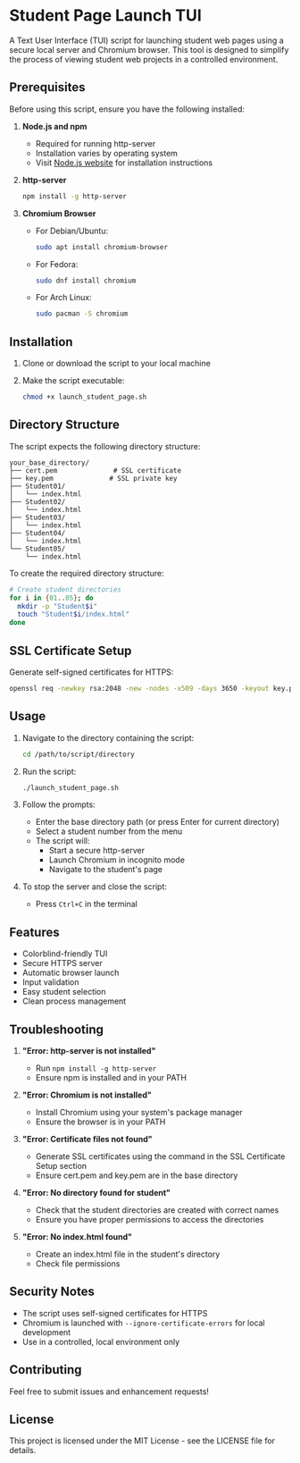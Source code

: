# Student Page Launch TUI

A Text User Interface (TUI) script for launching student web pages using a secure local server and Chromium browser. This tool is designed to simplify the process of viewing student web projects in a controlled environment.

## Prerequisites

Before using this script, ensure you have the following installed:

1. **Node.js and npm**
   - Required for running http-server
   - Installation varies by operating system
   - Visit [Node.js website](https://nodejs.org/) for installation instructions

2. **http-server**
   ```bash
   npm install -g http-server
   ```

3. **Chromium Browser**
   - For Debian/Ubuntu:
     ```bash
     sudo apt install chromium-browser
     ```
   - For Fedora:
     ```bash
     sudo dnf install chromium
     ```
   - For Arch Linux:
     ```bash
     sudo pacman -S chromium
     ```

## Installation

1. Clone or download the script to your local machine

2. Make the script executable:
   ```bash
   chmod +x launch_student_page.sh
   ```

## Directory Structure

The script expects the following directory structure:
```
your_base_directory/
├── cert.pem              # SSL certificate
├── key.pem              # SSL private key
├── Student01/
│   └── index.html
├── Student02/
│   └── index.html
├── Student03/
│   └── index.html
├── Student04/
│   └── index.html
└── Student05/
    └── index.html
```

To create the required directory structure:
```bash
# Create student directories
for i in {01..05}; do
  mkdir -p "Student$i"
  touch "Student$i/index.html"
done
```

## SSL Certificate Setup

Generate self-signed certificates for HTTPS:
```bash
openssl req -newkey rsa:2048 -new -nodes -x509 -days 3650 -keyout key.pem -out cert.pem
```

## Usage

1. Navigate to the directory containing the script:
   ```bash
   cd /path/to/script/directory
   ```

2. Run the script:
   ```bash
   ./launch_student_page.sh
   ```

3. Follow the prompts:
   - Enter the base directory path (or press Enter for current directory)
   - Select a student number from the menu
   - The script will:
     - Start a secure http-server
     - Launch Chromium in incognito mode
     - Navigate to the student's page

4. To stop the server and close the script:
   - Press `Ctrl+C` in the terminal

## Features

- Colorblind-friendly TUI
- Secure HTTPS server
- Automatic browser launch
- Input validation
- Easy student selection
- Clean process management

## Troubleshooting

1. **"Error: http-server is not installed"**
   - Run `npm install -g http-server`
   - Ensure npm is installed and in your PATH

2. **"Error: Chromium is not installed"**
   - Install Chromium using your system's package manager
   - Ensure the browser is in your PATH

3. **"Error: Certificate files not found"**
   - Generate SSL certificates using the command in the SSL Certificate Setup section
   - Ensure cert.pem and key.pem are in the base directory

4. **"Error: No directory found for student"**
   - Check that the student directories are created with correct names
   - Ensure you have proper permissions to access the directories

5. **"Error: No index.html found"**
   - Create an index.html file in the student's directory
   - Check file permissions

## Security Notes

- The script uses self-signed certificates for HTTPS
- Chromium is launched with `--ignore-certificate-errors` for local development
- Use in a controlled, local environment only

## Contributing

Feel free to submit issues and enhancement requests!

## License

This project is licensed under the MIT License - see the LICENSE file for details.

